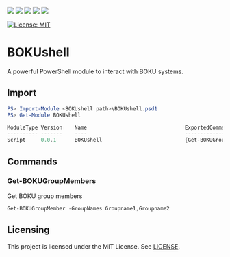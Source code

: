 
<img src="https://img.shields.io/badge/powershell-5391FE?style=for-the-badge&logo=powershell&logoColor=white" /> <img src="https://img.shields.io/badge/Windows-0078D6?style=for-the-badge&logo=windows&logoColor=white" /> <img src="https://img.shields.io/badge/Linux-FCC624?style=for-the-badge&logo=linux&logoColor=black" /> <img src="https://img.shields.io/badge/Ubuntu-E95420?style=for-the-badge&logo=ubuntu&logoColor=white" /> <img src="https://img.shields.io/badge/Visual_Studio_Code-0078D4?style=for-the-badge&logo=visual%20studio%20code&logoColor=white" />

[![License: MIT](https://img.shields.io/badge/License-MIT-yellow.svg)](https://opensource.org/licenses/MIT)

# BOKUshell

A powerful PowerShell module to interact with BOKU systems.

## Import

```powershell
PS> Import-Module <BOKUshell path>\BOKUshell.psd1
PS> Get-Module BOKUshell

ModuleType Version    Name                                ExportedCommands
---------- -------    ----                                ----------------
Script     0.0.1      BOKUshell                           {Get-BOKUGroupMember}
```

## Commands

### Get-BOKUGroupMembers

Get BOKU group members

```powershell
Get-BOKUGroupMember -GroupNames Groupname1,Groupname2
```

## Licensing

This project is licensed under the MIT License.
See [LICENSE](https://github.com/boku-it-cs/bokushell/blob/master/LICENSE).
